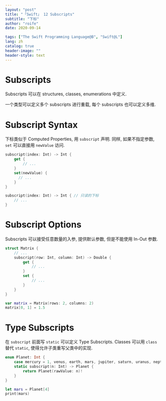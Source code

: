 ```yaml
---
layout: "post"
title: "「Swift」 12 Subscripts"
subtitle: "下标"
author: "roife"
date: 2020-09-14

tags: ["The Swift Programming Language@B", "Swift@L"]
lang: zh
catalog: true
header-image: ""
header-style: text
---
```


# Subscripts

Subscripts 可以在 structures, classes, enumerations 中定义.

一个类型可以定义多个 subscripts 进行重载, 每个 subscripts 也可以定义多维.

# Subscript Syntax

下标类似于 Computed Properties, 用 `subscript` 声明. 同样, 如果不指定参数, `set` 可以直接用 `newValue` 访问.

```swift
subscript(index: Int) -> Int {
    get {
        // ...
    }
    set(newValue) {
      // ...
    }
}

subscript(index: Int) -> Int { // 只读的下标
    // ...
}
```

# Subscript Options

Subscripts 可以接受任意数量的入参, 提供默认参数, 但是不能使用 In-Out 参数.

```swift
struct Matrix {
    // ...
    subscript(row: Int, column: Int) -> Double {
        get {
            // ...
        }
        set {
            // ...
        }
    }
}

var matrix = Matrix(rows: 2, columns: 2)
matrix[0, 1] = 1.5
```

# Type Subscripts

在 `subscript` 前面写 `static` 可以定义 Type Subscripts.
Classes 可以用 `class` 替代 `static`, 使得允许子类重写父类中的实现.

```swift
enum Planet: Int {
    case mercury = 1, venus, earth, mars, jupiter, saturn, uranus, neptune
    static subscript(n: Int) -> Planet {
        return Planet(rawValue: n)!
    }
}

let mars = Planet[4]
print(mars)
```
